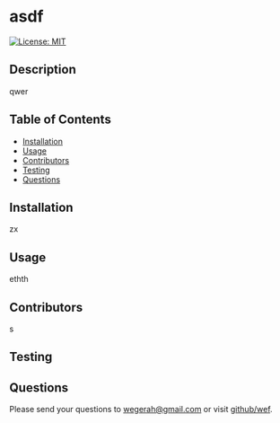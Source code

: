 # asdf
  [![License: MIT](https://img.shields.io/badge/License-MIT-yellow.svg)](https://opensource.org/licenses/MIT)
## Description
qwer
## Table of Contents
* [Installation](#installation)
* [Usage](#Usage)
* [Contributors](#contributors)
* [Testing](#testing)
* [Questions](#questions)
## Installation
zx
## Usage
ethth
## Contributors
s
## Testing

## Questions
Please send your questions to wegerah@gmail.com or visit [github/wef](https://github.com/wef).



